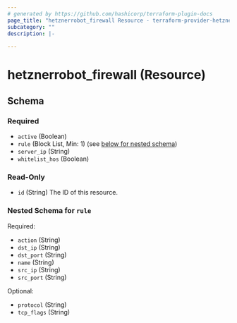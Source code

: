 ```yaml
---
# generated by https://github.com/hashicorp/terraform-plugin-docs
page_title: "hetznerrobot_firewall Resource - terraform-provider-hetzner-robot"
subcategory: ""
description: |-
  
---
```


# hetznerrobot_firewall (Resource)





<!-- schema generated by tfplugindocs -->
## Schema

### Required

- `active` (Boolean)
- `rule` (Block List, Min: 1) (see [below for nested schema](#nestedblock--rule))
- `server_ip` (String)
- `whitelist_hos` (Boolean)

### Read-Only

- `id` (String) The ID of this resource.

<a id="nestedblock--rule"></a>
### Nested Schema for `rule`

Required:

- `action` (String)
- `dst_ip` (String)
- `dst_port` (String)
- `name` (String)
- `src_ip` (String)
- `src_port` (String)

Optional:

- `protocol` (String)
- `tcp_flags` (String)
